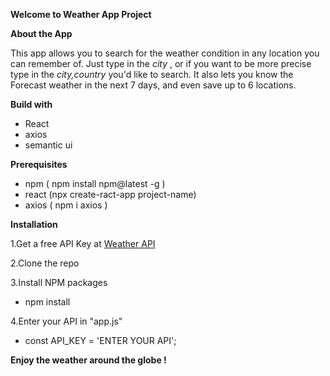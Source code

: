 **Welcome to Weather App Project**

**About the App**

This app allows you to search for the weather condition in any location you can remember of. 
Just type in the _city_ , or if you want to be more precise type in the _city,country_ you'd like to search.
It also lets you know the Forecast weather in the next 7 days, and even save up to 6 locations.

**Build with**

- React
- axios
- semantic ui

**Prerequisites**

- npm ( npm install npm@latest -g )
- react (npx create-ract-app project-name)
- axios ( npm i axios )

**Installation**

1.Get a free API Key at [Weather API](https://openweathermap.org/api)

2.Clone the repo

3.Install NPM packages
- npm install

4.Enter your API in "app.js"
- const API_KEY = 'ENTER YOUR API';

**Enjoy the weather around the globe !**
